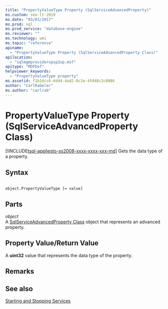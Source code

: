 ```yaml
---
title: "PropertyValueType Property (SqlServiceAdvancedProperty)"
ms.custom: seo-lt-2019
ms.date: "03/03/2017"
ms.prod: sql
ms.prod_service: "database-engine"
ms.reviewer: ""
ms.technology: wmi
ms.topic: "reference"
apiname: 
  - "PropertyValueType Property (SqlServiceAdvancedProperty Class)"
apilocation: 
  - "sqlmgmproviderxpsp2up.mof"
apitype: "MOFDef"
helpviewer_keywords: 
  - "PropertyValueType property"
ms.assetid: f1b1dcc6-6d44-4ad2-8c2e-4fd48c2c8086
author: "CarlRabeler"
ms.author: "carlrab"
---
```

# PropertyValueType Property (SqlServiceAdvancedProperty Class)
[!INCLUDE[tsql-appliesto-ss2008-xxxx-xxxx-xxx-md](../../../includes/tsql-appliesto-ss2008-xxxx-xxxx-xxx-md.md)]
  Gets the data type of a property.  
  
## Syntax  
  
```  
  
object.PropertyValueType [= value]  
```  
  
## Parts  
 *object*  
 A [SqlServiceAdvancedProperty Class](../../../relational-databases/wmi-provider-configuration-classes/sqlserviceadvancedproperty-class/sqlserviceadvancedproperty-class.md) object that represents an advanced property.  
  
## Property Value/Return Value  
 A **uint32** value that represents the data type of the property.  
  
## Remarks  
  
## See also  
 [Starting and Stopping Services](https://technet.microsoft.com/library/ms174886\(v=sql.105\).aspx)  
  
  
